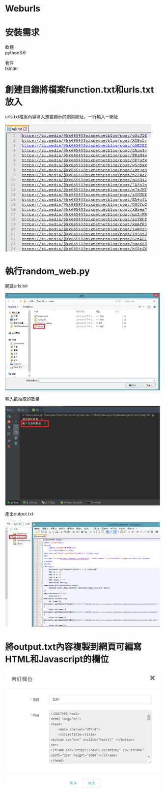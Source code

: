 # Weburls
# 安裝需求
軟體  
python3.6  

套件  
tkinter  

# 創建目錄將檔案function.txt和urls.txt放入
urls.txt檔案內容填入想要顯示的網頁網址，一行輸入一網址  

![image](https://github.com/Saioyan/Weburls/blob/master/urls.PNG?raw=true)

# 執行random_web.py
開啟urls.txt  

![image](https://github.com/Saioyan/Weburls/blob/master/urls_infile.PNG?raw=true)  

輸入欲抽取的數量  

![image](https://github.com/Saioyan/Weburls/blob/master/urls_infile_2.PNG?raw=true)  

產出output.txt  

![image](https://github.com/Saioyan/Weburls/blob/master/urls_infile_3.PNG?raw=true)  

# 將output.txt內容複製到網頁可編寫HTML和Javascript的欄位
![image](https://github.com/Saioyan/Weburls/blob/master/html_edit.PNG?raw=true)
